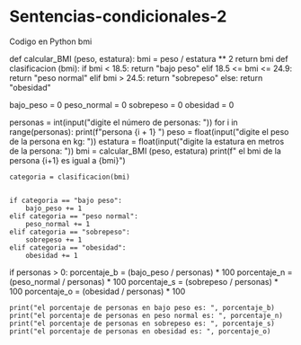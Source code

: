 # Sentencias-condicionales-2
Codigo en Python bmi

def calcular_BMI (peso, estatura):
    bmi = peso / estatura ** 2
    return bmi
def clasificacion (bmi):
    if bmi < 18.5:
        return "bajo peso"
    elif 18.5 <= bmi <= 24.9:
        return "peso normal"
    elif bmi > 24.5:
        return "sobrepeso"
    else:
        return "obesidad"
    
bajo_peso = 0
peso_normal = 0
sobrepeso = 0
obesidad = 0

personas = int(input("digite el número de personas: "))
for i in range(personas):
    print(f"persona {i + 1} ")
    peso = float(input("digite el peso de la persona en kg: "))
    estatura = float(input("digite la estatura en metros de la persona: "))
    bmi = calcular_BMI (peso, estatura)
    print(f" el bmi de la persona {i+1} es igual a {bmi}")



    categoria = clasificacion(bmi)

    
    if categoria == "bajo peso":
        bajo_peso += 1
    elif categoria == "peso normal":
        peso_normal += 1
    elif categoria == "sobrepeso":
        sobrepeso += 1
    elif categoria == "obesidad":
        obesidad += 1
    

if personas > 0:
    porcentaje_b = (bajo_peso / personas) * 100
    porcentaje_n = (peso_normal / personas) * 100
    porcentaje_s = (sobrepeso / personas) * 100
    porcentaje_o = (obesidad / personas) * 100

    print("el porcentaje de personas en bajo peso es: ", porcentaje_b)
    print("el porcentaje de personas en peso normal es: ", porcentaje_n)
    print("el porcentaje de personas en sobrepeso es: ", porcentaje_s)
    print("el porcentaje de personas en obesidad es: ", porcentaje_o)
